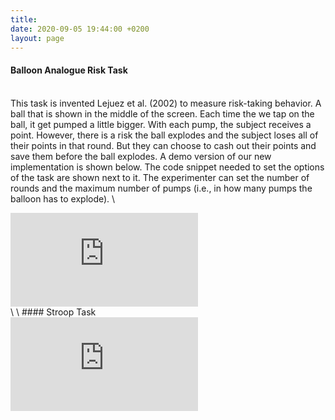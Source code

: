 ```yaml
---
title: 
date: 2020-09-05 19:44:00 +0200
layout: page
---
```


#### Balloon Analogue Risk Task
\
This task is invented Lejuez et al. (2002) to measure risk-taking behavior. A ball that is shown in the middle of the screen. Each time the we tap on the ball, it get pumped a little bigger. With each pump, the subject receives a point. However, there is a risk the ball explodes and the subject loses all of their points in that round. But they can choose to cash out their points and save them before the ball explodes. A demo version of our new implementation is shown below. The code snippet needed to set the options of the task are shown next to it. The experimenter can set the number of rounds and the maximum number of pumps (i.e., in how many pumps the balloon has to explode).
\
<div class="demo-container">
  <iframe src="https://lens.cut.social/#/bart/en" frameborder="0" allowfullscreen=""></iframe>
</div>
\
\
#### Stroop Task

<div class="demo-container">
  <iframe src="https://lens.cut.social/#/stroop/en" frameborder="0" allowfullscreen=""></iframe>
</div>
